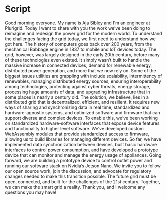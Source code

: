 # Script
Good morning everyone. My name is Aja Sibley and I'm an engineer at Plurigrid. Today I want to share with you the work we’ve been doing to reimagine and redesign the power grid for the modern world.
To understand the challenges facing the grid today, we first need to understand how we got here. The history of computers goes back over 200 years, from the mechanical Babbage engine in 1837 to mobile and IoT devices today. The grid, however, was largely designed in the early 20th century, before many of these technologies even existed. It simply wasn’t built to handle the massive increase in connected devices, demand for renewable energy, distributed power generation, and more that we now rely on.
Some of the biggest issues utilities are grappling with include scalability, intermittency of renewables, managing distributed energy sources, ensuring interoperability among technologies, protecting against cyber threats, energy storage, processing huge amounts of data, and upgrading infrastructure that in some places is nearly a century old.
The solution, we believe, lies in a distributed grid that is decentralized, efficient, and resilient. It requires new ways of sharing and synchronizing data in real time, standardized and hardware-agnostic systems, and optimized software and firmware that can support diverse and complex devices.
To enable this, we’ve been working on standardized hardware-software interfaces that expose device features and functionality to higher level software. We’ve developed custom WebAssembly modules that provide standardized access to firmware, allowing us to build libraries for managing different devices. So far, we have implemented data synchronization between devices, built basic hardware interfaces to control power consumption, and have developed a prototype device that can monitor and manage the energy usage of appliances.
Going forward, we are building a prototype device to control outlet power and running our software stack on Nvidia’s Jetson Nano. We invite you to follow our open source work, join the discussion, and advocate for regulatory changes needed to make this transition possible. The future grid must be open, connected, and built for the challenges of the 21st century. Together, we can make the smart grid a reality.
Thank you, and I welcome any questions you may have!
